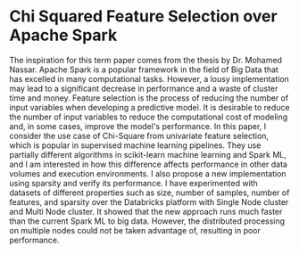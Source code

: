 # Chi Squared Feature Selection over Apache Spark

The inspiration for this term paper comes from the thesis by Dr. Mohamed Nassar. Apache Spark is a popular framework in the field of Big Data that has excelled in many computational tasks. However, a lousy implementation may lead to a significant decrease in performance and a waste of cluster time and money. Feature selection is the process of reducing the number of input variables when developing a predictive model. It is desirable to reduce the number of input variables to reduce the computational cost of modeling and, in some cases, improve the model's performance. In this paper, I consider the use case of Chi-Square from univariate feature selection, which is popular in supervised machine learning pipelines. They use partially different algorithms in scikit-learn machine learning and Spark ML, and I am interested in how this difference affects performance in other data volumes and execution environments. I also propose a new implementation using sparsity and verify its performance. 
I have experimented with datasets of different properties such as size, number of samples, number of features, and sparsity over the Databricks platform with Single Node cluster and Multi Node cluster. It showed that the new approach runs much faster than the current Spark ML to big data. However, the distributed processing on multiple nodes could not be taken advantage of, resulting in poor performance.
